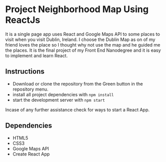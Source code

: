 Project Neighborhood Map Using ReactJs
=======================================

It is a single page app uses React and Google Maps API to some places to visit when you visit Dublin, Ireland. I choose the Dublin Map as on of my friend loves the place so I thought why not use the map and he guided me the places. It is the final project of my Front End Nanodegree and it is easy to implement and learn React.

## Instructions

* Download or clone the repository from the Green button in the repository menu.
* install all project dependencies with `npm install`
* start the development server with `npm start`

Incase of any further assistance check for ways to start a React App.

## Dependencies

* HTML5
* CSS3
* Google Maps API
* Create React App
